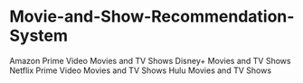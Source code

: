 # Movie-and-Show-Recommendation-System
Amazon Prime Video Movies and TV Shows
Disney+ Movies and TV Shows
Netflix Prime Video Movies and TV Shows
Hulu Movies and TV Shows
